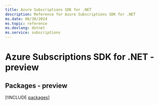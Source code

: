 ```yaml
---
title: Azure Subscriptions SDK for .NET
description: Reference for Azure Subscriptions SDK for .NET
ms.date: 08/30/2024
ms.topic: reference
ms.devlang: dotnet
ms.service: subscriptions
---
```

# Azure Subscriptions SDK for .NET - preview
## Packages - preview
[!INCLUDE [packages](subscriptions-index.md)]